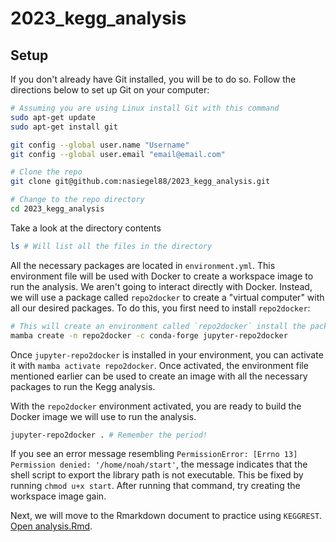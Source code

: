 # 2023_kegg_analysis

## Setup
If you don't already have Git installed, you will be to do so. Follow the directions below to set up Git on your computer:

```bash
# Assuming you are using Linux install Git with this command
sudo apt-get update
sudo apt-get install git
```

```bash
git config --global user.name "Username"
git config --global user.email "email@email.com"
```

```bash
# Clone the repo
git clone git@github.com:nasiegel88/2023_kegg_analysis.git
```

```bash
# Change to the repo directory
cd 2023_kegg_analysis
```

Take a look at the directory contents
```bash
ls # Will list all the files in the directory
```

All the necessary packages are located in `environment.yml`. This environment file will be used with Docker to create a workspace image to run the analysis. We aren't going to interact directly with Docker. Instead, we will use a package called `repo2docker` to create a "virtual computer" with all our desired packages. To do this, you first need to install `repo2docker`:

```bash
# This will create an environment called `repo2docker` install the package `jupyter-repo2docker`
mamba create -n repo2docker -c conda-forge jupyter-repo2docker
```

Once `jupyter-repo2docker` is installed in your environment, you can activate it with `mamba activate repo2docker`. Once activated, the environment file mentioned earlier can be used to create an image with all the necessary packages to run the Kegg analysis.

With the `repo2docker` environment activated, you are ready to build the Docker image we will use to run the analysis.
```bash
jupyter-repo2docker . # Remember the period!
```

If you see an error message resembling `PermissionError: [Errno 13] Permission denied: '/home/noah/start'`, the message indicates that the shell script to export the library path is not executable. This be fixed by running `chmod u+x start`. After running that command, try creating the workspace image gain.

Next, we will move to the Rmarkdown document to practice using `KEGGREST`. [Open analysis.Rmd](analysis.Rmd).